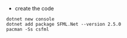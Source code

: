 
- create the code
```
dotnet new console
dotnet add package SFML.Net --version 2.5.0
pacman -Ss csfml
```
